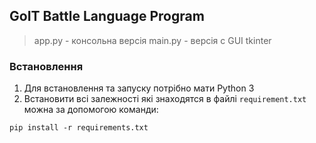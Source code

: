 ## GoIT Battle Language Program

> app.py - консольна версія
> main.py - версія с GUI tkinter

### Встановлення

1. Для встановлення та запуску потрібно мати Python 3
2. Встановити всі залежності які знаходятся в файлі ```requirement.txt``` можна за допомогою команди:

```commandline
pip install -r requirements.txt
```